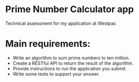 # Prime Number Calculator app
Technical assessment for my application at Westpac

# Main requirements:
- Write an algorithm to sum prime numbers to ten million.
- Create a RESTful API to return the result of the algorithm.
- Provide instructions to run the application you submit.
- Write some tests to support your answer.
